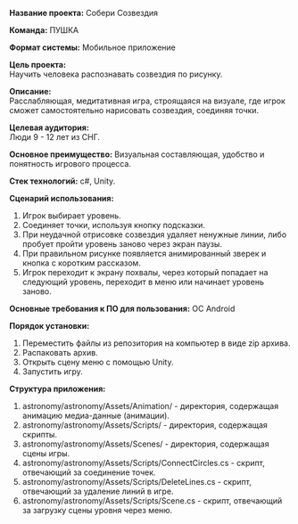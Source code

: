 
__Название проекта:__ Собери Созвездия

__Команда:__ ПУШКА

__Формат системы:__ Мобильное приложение

__Цель проекта:__<br/>
Научить человека распознавать созвездия по рисунку.

__Описание:__<br/>
Расслабляющая, медитативная игра, строящаяся на визуале, где игрок сможет самостоятельно нарисовать созвездия, соединяя точки.

__Целевая аудитория:__<br/>
Люди 9 - 12 лет из СНГ.

__Основное преимущество:__
Визуальная составляющая, удобство и понятность игрового процесса.

__Стек технологий:__ c#, Unity.

__Сценарий использования:__

1. Игрок выбирает уровень.<br/>
2. Соединяет точки, используя кнопку подсказки.<br/>
3. При неудачной отрисовке созвездия удаляет ненужные линии, либо пробует пройти уровень заново через экран паузы.<br/>
4. При правильном рисунке появляется анимированный зверек и кнопка с коротким рассказом.<br/>
5. Игрок переходит к экрану похвалы, через который попадает на следующий уровень, переходит в меню или начинает уровень заново.
  
__Основные требования к ПО для пользования:__
ОС Android

__Порядок установки:__

1. Переместить файлы из репозитория на компьютер в виде zip архива.<br/>
2. Распаковать архив.<br/>
3. Открыть сцену меню с помощью Unity.<br/>
4. Запустить игру.<br/>

__Структура приложения:__
1. astronomy/astronomy/Assets/Animation/ - директория, содержащая анимацию медиа-данные (анимации).<br/>
2. astronomy/astronomy/Assets/Scripts/ - директория, содержащая скрипты.<br/>
3. astronomy/astronomy/Assets/Scenes/ - директория, содержащая сцены игры. <br/>
4. astronomy/astronomy/Assets/Scripts/ConnectCircles.cs - скрипт, отвечающий за соединение точек. <br/>
5. astronomy/astronomy/Assets/Scripts/DeleteLines.cs - скрипт, отвечающий за удаление линий в игре.<br/>
6. astronomy/astronomy/Assets/Scripts/Scene.cs - скрипт, отвечающий за загрузку сцены уровня через меню.<br/>
